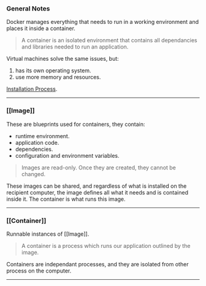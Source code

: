 
### General Notes

Docker manages everything that needs to run in a working environment and places it inside a container.

> A container is an isolated environment that contains all dependancies and libraries needed to run an application.

Virtual machines solve the same issues, but:
1. has its own operating system.
2. use more memory and resources.

[Installation Process](https://docs.docker.com/engine/install/ubuntu/#install-using-the-repository).

---
### [[Image]]

These are blueprints used for containers, they contain:
* runtime environment.
* application code.
* dependencies.
* configuration and environment variables.

> Images are read-only. Once they are created, they cannot be changed.

These images can be shared, and regardless of what is installed on the recipient computer, the image defines all what it needs and is contained inside it. The container is what runs this image.

---
### [[Container]]

Runnable instances of [[Image]]. 

> A container is a process which runs our application outlined by the image.

Containers are independant processes, and they are isolated from other process on the computer.

---

